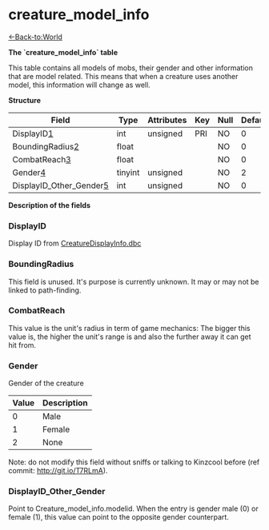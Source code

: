 # creature\_model\_info

[<-Back-to:World](database-world.md)

**The \`creature\_model\_info\` table**

This table contains all models of mobs, their gender and other information that are model related. This means that when a creature uses another model, this information will change as well.

**Structure**

| Field                     | Type    | Attributes | Key | Null | Default | Extra | Comment |
| ------------------------- | ------- | ---------- | --- | ---- | ------- | ----- | ------- |
| DisplayID[1]              | int     | unsigned   | PRI | NO   | 0       |       |         |
| BoundingRadius[2]         | float   |            |     | NO   | 0       |       |         |
| CombatReach[3]            | float   |            |     | NO   | 0       |       |         |
| Gender[4]                 | tinyint | unsigned   |     | NO   | 2       |       |         |
| DisplayID_Other_Gender[5] | int     | unsigned   |     | NO   | 0       |       |         |

[1]: #displayid
[2]: #boundingradius
[3]: #combatreach
[4]: #gender
[5]: #displayidothergender

**Description of the fields**

### DisplayID

Display ID from [CreatureDisplayInfo.dbc](CreatureDisplayInfo)

### BoundingRadius

This field is unused. It's purpose is currently unknown. It may or may not be linked to path-finding.

### CombatReach

This value is the unit's radius in term of game mechanics: The bigger this value is, the higher the unit's range is and also the further away it can get hit from.

### Gender

Gender of the creature

| Value | Description |
| ----- | ----------- |
| 0     | Male        |
| 1     | Female      |
| 2     | None        |

Note: do not modify this field without sniffs or talking to Kinzcool before (ref commit: http://git.io/T7RLmA).

### DisplayID_Other_Gender

Point to Creature\_model\_info.modelid.
When the entry is gender male (0) or female (1), this value can point to the opposite gender counterpart.

